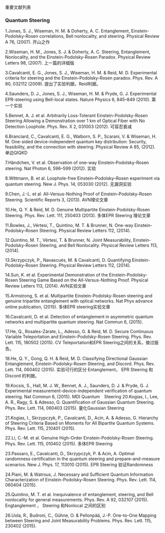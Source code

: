 重要文献列表

### Quantum Steering

1.Jones, S. J., Wiseman, H. M. & Doherty, A. C. Entanglement, Einstein-Podolsky-Rosen correlations, Bell nonlocality, and steering. Physical Review A 76, (2007).
开山之作

2.Wiseman, H. M., Jones, S. J. & Doherty, A. C. Steering, Entanglement, Nonlocality, and the Einstein-Podolsky-Rosen Paradox. Physical Review Letters 98, (2007).
上一篇的详细版

3.Cavalcanti, E. G., Jones, S. J., Wiseman, H. M. & Reid, M. D. Experimental criteria for steering and the Einstein-Podolsky-Rosen paradox. Phys. Rev. A 80, 032112 (2009).
提出了实验判据，Reid判据。

4.Saunders, D. J., Jones, S. J., Wiseman, H. M. & Pryde, G. J. Experimental EPR-steering using Bell-local states. Nature Physics 6, 845–849 (2010).
第一个实验

5.Bennet, A. J. et al. Arbitrarily Loss-Tolerant Einstein-Podolsky-Rosen Steering Allowing a Demonstration over 1 km of Optical Fiber with No Detection Loophole. Phys. Rev. X 2, 031003 (2012).
可容忍衰减

6.Branciard, C., Cavalcanti, E. G., Walborn, S. P., Scarani, V. & Wiseman, H. M. One-sided device-independent quantum key distribution: Security, feasibility, and the connection with steering. Physical Review A 85, (2012).
单边QIQKD

7.Händchen, V. et al. Observation of one-way Einstein-Podolsky-Rosen steering. Nat Photon 6, 596–599 (2012).
实验

8.Wittmann, B. et al. Loophole-free Einstein–Podolsky–Rosen experiment via quantum steering. New J. Phys. 14, 053030 (2012).
无漏洞实验

9.Chen, J.-L. et al. All-Versus-Nothing Proof of Einstein-Podolsky-Rosen Steering. Scientific Reports 3, (2013).
AVN理论文章

10.He, Q. Y. & Reid, M. D. Genuine Multipartite Einstein-Podolsky-Rosen Steering. Phys. Rev. Lett. 111, 250403 (2013).
多体EPR Steering 理论文章

11.Bowles, J., Vértesi, T., Quintino, M. T. & Brunner, N. One-way Einstein-Podolsky-Rosen Steering. Physical Review Letters 112, (2014).

12.Quintino, M. T., Vértesi, T. & Brunner, N. Joint Measurability, Einstein-Podolsky-Rosen Steering, and Bell Nonlocality. Physical Review Letters 113, (2014).

13.Skrzypczyk, P., Navascués, M. & Cavalcanti, D. Quantifying Einstein-Podolsky-Rosen Steering. Physical Review Letters 112, (2014).

14.Sun, K. et al. Experimental Demonstration of the Einstein-Podolsky-Rosen Steering Game Based on the All-Versus-Nothing Proof. Physical Review Letters 113, (2014).
AVN实验文章

15.Armstrong, S. et al. Multipartite Einstein-Podolsky-Rosen steering and genuine tripartite entanglement with optical networks. Nat Phys advance online publication, (2015).
多体EPR steering实验文章

16.Cavalcanti, D. et al. Detection of entanglement in asymmetric quantum networks and multipartite quantum steering. Nat Commun 6, (2015).

17.He, Q., Rosales-Zárate, L., Adesso, G. & Reid, M. D. Secure Continuous Variable Teleportation and Einstein-Podolsky-Rosen Steering. Phys. Rev. Lett. 115, 180502 (2015).
CV Teleportation和EPR Steering之间的关系，做过报告。

18.He, Q. Y., Gong, Q. H. & Reid, M. D. Classifying Directional Gaussian Entanglement, Einstein-Podolsky-Rosen Steering, and Discord. Phys. Rev. Lett. 114, 060402 (2015).
实验可行的区分 Entanglement， EPR Steering 和 Discord 的判据。

19.Kocsis, S., Hall, M. J. W., Bennet, A. J., Saunders, D. J. & Pryde, G. J. Experimental measurement-device-independent verification of quantum steering. Nat Commun 6, (2015).
MDI Quantum　Steering
20.Kogias, I., Lee, A. R., Ragy, S. & Adesso, G. Quantification of Gaussian Quantum Steering. Phys. Rev. Lett. 114, 060403 (2015).
量化Gaussian Steering

21.Kogias, I., Skrzypczyk, P., Cavalcanti, D., Acín, A. & Adesso, G. Hierarchy of Steering Criteria Based on Moments for All Bipartite Quantum Systems. Phys. Rev. Lett. 115, 210401 (2015).

22.Li, C.-M. et al. Genuine High-Order Einstein-Podolsky-Rosen Steering. Phys. Rev. Lett. 115, 010402 (2015).
多体EPR Steering

23.Passaro, E., Cavalcanti, D., Skrzypczyk, P. & Acín, A. Optimal randomness certification in the quantum steering and prepare-and-measure scenarios. New J. Phys. 17, 113010 (2015).
EPR Steering 验证Randomness

24.Piani, M. & Watrous, J. Necessary and Sufficient Quantum Information Characterization of Einstein-Podolsky-Rosen Steering. Phys. Rev. Lett. 114, 060404 (2015).

25.Quintino, M. T. et al. Inequivalence of entanglement, steering, and Bell nonlocality for general measurements. Phys. Rev. A 92, 032107 (2015).
Engtanglement ， Steering 和Nonlocal 之间的区别

26.Uola, R., Budroni, C., Gühne, O. & Pellonpää, J.-P. One-to-One Mapping between Steering and Joint Measurability Problems. Phys. Rev. Lett. 115, 230402 (2015).


